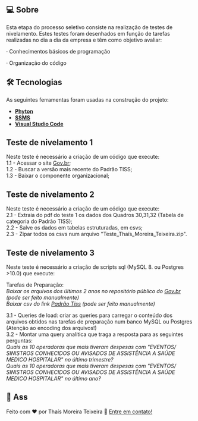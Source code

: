 
## 💻 Sobre
Esta etapa do processo seletivo consiste na realização de testes de nivelamento. Estes testes foram desenhados em função de tarefas realizadas no dia a dia da empresa e têm como objetivo avaliar:

·      Conhecimentos básicos de programação

·      Organização do código

## 🛠 Tecnologias
As seguintes ferramentas foram usadas na construção do projeto:
* **[Phyton](https://www.python.org/)**
* **[SSMS](https://docs.microsoft.com/pt-br/sql/ssms/download-sql-server-management-studio-ssms?view=sql-server-ver15)**
* **[Visual Studio Code](https://code.visualstudio.com/?WT.mc_id=javascript-9652-gllemos)**


## Teste de nivelamento 1
Neste teste é necessário a criação de um código que execute:<br />
1.1 - Acessar o site [Gov.br](https://www.gov.br/ans/pt-br/assuntos/prestadores/padrao-para-troca-de-informacao-de-saude-suplementar-2013-tiss);<br />
1.2 - Buscar a versão mais recente do Padrão TISS;<br />
1.3 - Baixar o componente organizacional;<br />

## Teste de nivelamento 2
Neste teste é necessário a criação de um código que execute:<br />
2.1 - Extraia do pdf do teste 1 os dados dos Quadros 30,31,32 (Tabela de categoria do Padrão TISS);<br />
2.2 - Salve os dados em tabelas estruturadas, em csvs;<br />
2.3 - Zipar todos os csvs num arquivo "Teste_Thaís_Moreira_Teixeira.zip".<br />

## Teste de nivelamento 3
Neste teste é necessário a criação de scripts sql (MySQL 8. ou Postgres >10.0) que execute: 

Tarefas de Preparação:<br />
*Baixar os arquivos dos últimos 2 anos no repositório público do [Gov.br](http://ftp.dadosabertos.ans.gov.br/FTP/PDA/demonstracoes_contabeis/) (pode ser feito manualmente)<br />
Baixar csv do link [Padrão Tiss](https://www.gov.br/ans/pt-br/assuntos/prestadores/padrao-para-troca-de-informacao-de-saude-suplementar-2013-tiss) (pode ser feito manualmente)*

3.1 - Queries de load: criar as queries para carregar o conteúdo dos arquivos obtidos nas tarefas de preparação num banco MySQL ou Postgres (Atenção ao encoding dos arquivos!)<br />
3.2 - Montar uma query analítica que traga a resposta para as seguintes perguntas:<br />
*Quais as 10 operadoras que mais tiveram despesas com "EVENTOS/ SINISTROS CONHECIDOS OU AVISADOS  DE ASSISTÊNCIA A SAÚDE MEDICO HOSPITALAR" no último trimestre?<br />
Quais as 10 operadoras que mais tiveram despesas com "EVENTOS/ SINISTROS CONHECIDOS OU AVISADOS  DE ASSISTÊNCIA A SAÚDE MEDICO HOSPITALAR" no último ano?*


## 📝 Ass

Feito com ❤️ por Thaís Moreira Teixeira 🖖 [Entre em contato!](https://www.linkedin.com/in/tha-moreira/)

